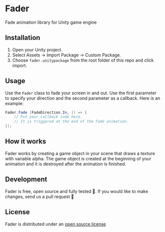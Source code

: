 # Fader
Fade animation library for Unity game engine

## Installation

1. Open your Unity project.
2. Select Assets -> Import Package -> Custom Package.
3. Choose `fader.unitypackage` from the root folder of this repo and click import.

## Usage

Use the `Fader` class to fade your screen in and out. Use the first parameter to specify your direction and the second parameter as a callback. Here is an example:

```csharp
Fader.Fade (FadeDirection.In, () => {
    // Put your callback code here.
    // It is triggered at the end of the fade animation.
});
```

## How it works

Fader works by creating a game object in your scene that draws a texture with variable alpha. The game object is created at the beginning of your animation and it is destroyed after the animation is finished.

## Development

Fader is free, open source and fully tested 🖖. If you would like to make changes, send us a pull request 🙌

## License

Fader is distributed under an [open source license](LICENSE)
